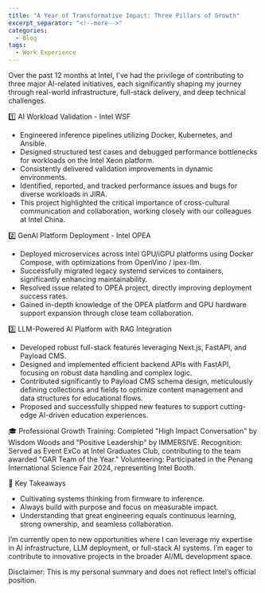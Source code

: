 ```yaml
---
title: "A Year of Transformative Impact: Three Pillars of Growth"
excerpt_separator: "<!--more-->"
categories:
  - Blog
tags:
  - Work Experience
---
```


Over the past 12 months at Intel, I've had the privilege of contributing to three major AI-related initiatives, each significantly shaping my journey through real-world infrastructure, full-stack delivery, and deep technical challenges.

1️⃣ AI Workload Validation - Intel WSF
- Engineered inference pipelines utilizing Docker, Kubernetes, and Ansible.
- Designed structured test cases and debugged performance bottlenecks for workloads on the Intel Xeon platform.
- Consistently delivered validation improvements in dynamic environments.
- Identified, reported, and tracked performance issues and bugs for diverse workloads in JIRA.
- This project highlighted the critical importance of cross-cultural communication and collaboration, working closely with our colleagues at Intel China.

2️⃣ GenAI Platform Deployment - Intel OPEA
- Deployed microservices across Intel GPU/iGPU platforms using Docker Compose, with optimizations from OpenVino / ipex-llm.
- Successfully migrated legacy systemd services to containers, significantly enhancing maintainability.
- Resolved issue related to OPEA project, directly improving deployment success rates.
- Gained in-depth knowledge of the OPEA platform and GPU hardware support expansion through close team collaboration.

3️⃣ LLM-Powered AI Platform with RAG Integration
- Developed robust full-stack features leveraging Next.js, FastAPI, and Payload CMS.
- Designed and implemented efficient backend APIs with FastAPI, focusing on robust data handling and complex logic.
- Contributed significantly to Payload CMS schema design, meticulously defining collections and fields to optimize content management and data structures for educational flows.
- Proposed and successfully shipped new features to support cutting-edge AI-driven education experiences.

🎓 Professional Growth
Training: Completed "High Impact Conversation" by Wisdom Woods and "Positive Leadership" by IMMERSIVE.
Recognition: Served as Event ExCo at Intel Graduates Club, contributing to the team awarded "GAR Team of the Year."
Volunteering: Participated in the Penang International Science Fair 2024, representing Intel Booth.

🧠 Key Takeaways
- Cultivating systems thinking from firmware to inference.
- Always build with purpose and focus on measurable impact.
- Understanding that great engineering equals continuous learning, strong ownership, and seamless collaboration.

I’m currently open to new opportunities where I can leverage my expertise in AI infrastructure, LLM deployment, or full-stack AI systems. I’m eager to contribute to innovative projects in the broader AI/ML development space.

Disclaimer: This is my personal summary and does not reflect Intel’s official position.